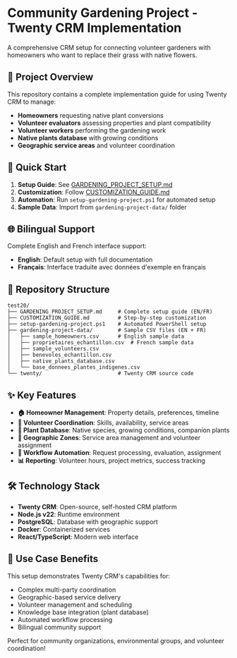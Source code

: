 # Community Gardening Project - Twenty CRM Implementation

A comprehensive CRM setup for connecting volunteer gardeners with homeowners who want to replace their grass with native flowers.

## 🌱 Project Overview

This repository contains a complete implementation guide for using Twenty CRM to manage:
- **Homeowners** requesting native plant conversions
- **Volunteer evaluators** assessing properties and plant compatibility  
- **Volunteer workers** performing the gardening work
- **Native plants database** with growing conditions
- **Geographic service areas** and volunteer coordination

## 🚀 Quick Start

1. **Setup Guide**: See [GARDENING_PROJECT_SETUP.md](GARDENING_PROJECT_SETUP.md)
2. **Customization**: Follow [CUSTOMIZATION_GUIDE.md](CUSTOMIZATION_GUIDE.md)
3. **Automation**: Run `setup-gardening-project.ps1` for automated setup
4. **Sample Data**: Import from `gardening-project-data/` folder

## 🌐 Bilingual Support

Complete English and French interface support:
- **English**: Default setup with full documentation
- **Français**: Interface traduite avec données d'exemple en français

## 📁 Repository Structure

```
test20/
├── GARDENING_PROJECT_SETUP.md     # Complete setup guide (EN/FR)
├── CUSTOMIZATION_GUIDE.md         # Step-by-step customization
├── setup-gardening-project.ps1    # Automated PowerShell setup
├── gardening-project-data/        # Sample CSV files (EN + FR)
│   ├── sample_homeowners.csv      # English sample data
│   ├── proprietaires_echantillon.csv  # French sample data
│   ├── sample_volunteers.csv
│   ├── benevoles_echantillon.csv
│   ├── native_plants_database.csv
│   └── base_donnees_plantes_indigenes.csv
└── twenty/                        # Twenty CRM source code
```

## ✨ Key Features

- **🏠 Homeowner Management**: Property details, preferences, timeline
- **👥 Volunteer Coordination**: Skills, availability, service areas  
- **🌿 Plant Database**: Native species, growing conditions, companion plants
- **📍 Geographic Zones**: Service area management and volunteer assignment
- **🔄 Workflow Automation**: Request processing, evaluation, assignment
- **📊 Reporting**: Volunteer hours, project metrics, success tracking

## 🛠 Technology Stack

- **Twenty CRM**: Open-source, self-hosted CRM platform
- **Node.js v22**: Runtime environment
- **PostgreSQL**: Database with geographic support
- **Docker**: Containerized services
- **React/TypeScript**: Modern web interface

## 🎯 Use Case Benefits

This setup demonstrates Twenty CRM's capabilities for:
- Complex multi-party coordination
- Geographic-based service delivery
- Volunteer management and scheduling
- Knowledge base integration (plant database)
- Automated workflow processing
- Bilingual community support

Perfect for community organizations, environmental groups, and volunteer coordination!
